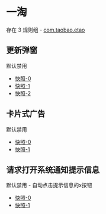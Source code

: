 # 一淘

存在 3 规则组 - [com.taobao.etao](/src/apps/com.taobao.etao.ts)

## 更新弹窗

默认禁用

- [快照-0](https://i.gkd.li/import/12684250)
- [快照-1](https://i.gkd.li/import/12727457)
- [快照-2](https://i.gkd.li/import/12684244)

## 卡片式广告

默认禁用

- [快照-0](https://i.gkd.li/import/12739581)
- [快照-1](https://i.gkd.li/import/13670025)

## 请求打开系统通知提示信息

默认禁用 - 自动点击提示信息的x按钮

- [快照-0](https://i.gkd.li/import/12684278)
- [快照-1](https://i.gkd.li/import/12684351)
